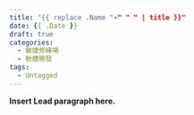 ```yaml
---
title: "{{ replace .Name "-" " " | title }}"
date: {{ .Date }}
draft: true
categories:
  - 敏捷修練場
  - 軟體開發
tags:
  - Untagged
---
```


**Insert Lead paragraph here.**